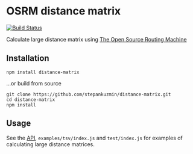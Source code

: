 # OSRM distance matrix

[![Build Status](https://travis-ci.org/stepankuzmin/distance-matrix.svg?branch=master)](https://travis-ci.org/stepankuzmin/distance-matrix)

Calculate large distance matrix using [The Open Source Routing Machine](http://project-osrm.org/)

## Installation

```
npm install distance-matrix
```

...or build from source

```shell
git clone https://github.com/stepankuzmin/distance-matrix.git
cd distance-matrix
npm install
```

## Usage

See the [API](https://github.com/stepankuzmin/distance-matrix/blob/master/docs/API.md), `examples/tsv/index.js` and `test/index.js` for examples of calculating large distance matrices.